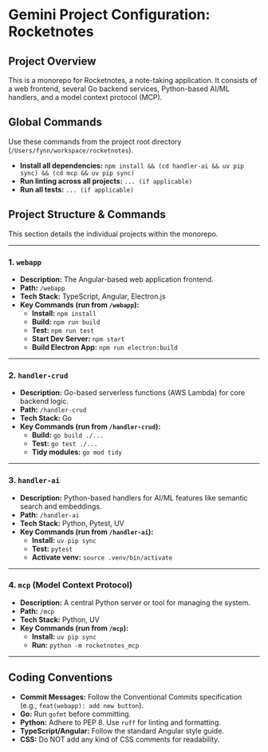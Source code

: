 # Gemini Project Configuration: Rocketnotes

## Project Overview

This is a monorepo for Rocketnotes, a note-taking application. It consists of a web frontend, several Go backend services, Python-based AI/ML handlers, and a model context protocol (MCP).

## Global Commands

Use these commands from the project root directory (`/Users/fynn/workspace/rocketnotes`).

- **Install all dependencies:** `npm install && (cd handler-ai && uv pip sync) && (cd mcp && uv pip sync)`
- **Run linting across all projects:** `... (if applicable)`
- **Run all tests:** `... (if applicable)`

## Project Structure & Commands

This section details the individual projects within the monorepo.

---

### 1. `webapp`

- **Description:** The Angular-based web application frontend.
- **Path:** `/webapp`
- **Tech Stack:** TypeScript, Angular, Electron.js
- **Key Commands (run from `/webapp`):**
  - **Install:** `npm install`
  - **Build:** `npm run build`
  - **Test:** `npm run test`
  - **Start Dev Server:** `npm start`
  - **Build Electron App:** `npm run electron:build`

---

### 2. `handler-crud`

- **Description:** Go-based serverless functions (AWS Lambda) for core backend logic.
- **Path:** `/handler-crud`
- **Tech Stack:** Go
- **Key Commands (run from `/handler-crud`):**
  - **Build:** `go build ./...`
  - **Test:** `go test ./...`
  - **Tidy modules:** `go mod tidy`

---

### 3. `handler-ai`

- **Description:** Python-based handlers for AI/ML features like semantic search and embeddings.
- **Path:** `/handler-ai`
- **Tech Stack:** Python, Pytest, UV
- **Key Commands (run from `/handler-ai`):**
  - **Install:** `uv pip sync`
  - **Test:** `pytest`
  - **Activate venv:** `source .venv/bin/activate`

---

### 4. `mcp` (Model Context Protocol)

- **Description:** A central Python server or tool for managing the system.
- **Path:** `/mcp`
- **Tech Stack:** Python, UV
- **Key Commands (run from `/mcp`):**
  - **Install:** `uv pip sync`
  - **Run:** `python -m rocketnotes_mcp`

---

## Coding Conventions

- **Commit Messages:** Follow the Conventional Commits specification (e.g., `feat(webapp): add new button`).
- **Go:** Run `gofmt` before committing.
- **Python:** Adhere to PEP 8. Use `ruff` for linting and formatting.
- **TypeScript/Angular:** Follow the standard Angular style guide.
- **CSS:** Do NOT add any kind of CSS comments for readability.
